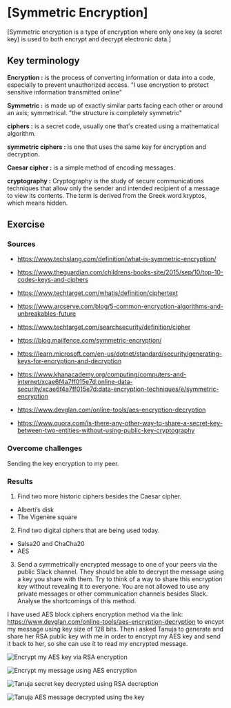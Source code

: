 # [Symmetric Encryption]
[Symmetric encryption is a type of encryption where only one key (a secret key) is used to both encrypt and decrypt electronic data.]

## Key terminology

**Encryption :**
is the process of converting information or data into a code, especially to prevent unauthorized access.
"I use encryption to protect sensitive information transmitted online"

**Symmetric :**
is made up of exactly similar parts facing each other or around an axis; symmetrical.
"the structure is completely symmetric"

**ciphers :**
is a secret code, usually one that's created using a mathematical algorithm. 

**symmetric ciphers :**
is one that uses the same key for encryption and decryption.

**Caesar cipher :**
is a simple method of encoding messages.

**cryptography :**
Cryptography is the study of secure communications techniques that allow only the sender and intended recipient of a message to view its contents. The term is derived from the Greek word kryptos, which means hidden.


## Exercise
### Sources
- https://www.techslang.com/definition/what-is-symmetric-encryption/

- https://www.theguardian.com/childrens-books-site/2015/sep/10/top-10-codes-keys-and-ciphers

- https://www.techtarget.com/whatis/definition/ciphertext

- https://www.arcserve.com/blog/5-common-encryption-algorithms-and-unbreakables-future

- https://www.techtarget.com/searchsecurity/definition/cipher

- https://blog.mailfence.com/symmetric-encryption/

- https://learn.microsoft.com/en-us/dotnet/standard/security/generating-keys-for-encryption-and-decryption

- https://www.khanacademy.org/computing/computers-and-internet/xcae6f4a7ff015e7d:online-data-security/xcae6f4a7ff015e7d:data-encryption-techniques/e/symmetric-encryption

- https://www.devglan.com/online-tools/aes-encryption-decryption

- https://www.quora.com/Is-there-any-other-way-to-share-a-secret-key-between-two-entities-without-using-public-key-cryptography


### Overcome challenges
Sending the key encryption to my peer.

### Results
1. Find two more historic ciphers besides the Caesar cipher.

* Alberti’s disk
* The Vigenère square

2. Find two digital ciphers that are being used today.

* Salsa20 and ChaCha20
* AES

3. Send a symmetrically encrypted message to one of your peers via the public Slack channel. They should be able to decrypt the message using a key you share with them. Try to think of a way to share this encryption key without revealing it to everyone. 
You are not allowed to use any private messages or other communication channels besides Slack. Analyse the shortcomings of this method.

I have used AES block ciphers encryption method via the link: https://www.devglan.com/online-tools/aes-encryption-decryption to encypt my message using key size of 128 bits.
Then i asked Tanuja to generate and share her RSA public key with me in order to encrypt my AES key and send it back to her, so she can use it to read my encrypted message.

![Encrypt my AES key via RSA encryption](https://github.com/Techgrounds-Cloud-9/cloud-9-EhabRihawi985/blob/main/00_includes/Security/Encrypt%20my%20AES%20message%20key.png)

![Encrypt my message using AES encryption](https://github.com/Techgrounds-Cloud-9/cloud-9-EhabRihawi985/blob/main/00_includes/Security/AES%20message%20encryption.png)

![Tanuja secret key decrypted using RSA decreption](https://github.com/Techgrounds-Cloud-9/cloud-9-EhabRihawi985/blob/main/00_includes/Security/Tanuja%20secret%20key.png)

![Tanuja AES message decrypted using the key](https://github.com/Techgrounds-Cloud-9/cloud-9-EhabRihawi985/blob/main/00_includes/Security/Tanuja%20message%20decrypted%20via%20AES.png)